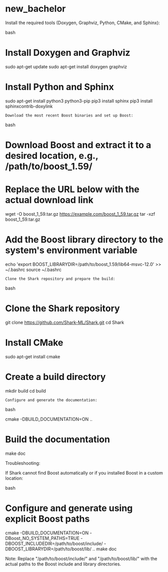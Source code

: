 # new_bachelor

Install the required tools (Doxygen, Graphviz, Python, CMake, and Sphinx):

bash

# Install Doxygen and Graphviz
sudo apt-get update
sudo apt-get install doxygen graphviz

# Install Python and Sphinx
sudo apt-get install python3 python3-pip
pip3 install sphinx
pip3 install sphinxcontrib-doxylink

    Download the most recent Boost binaries and set up Boost:

bash

# Download Boost and extract it to a desired location, e.g., /path/to/boost_1.59/
# Replace the URL below with the actual download link
wget -O boost_1_59.tar.gz https://example.com/boost_1_59.tar.gz
tar -xzf boost_1_59.tar.gz

# Add the Boost library directory to the system's environment variable
echo 'export BOOST_LIBRARYDIR=/path/to/boost_1.59/lib64-msvc-12.0' >> ~/.bashrc
source ~/.bashrc

    Clone the Shark repository and prepare the build:

bash

# Clone the Shark repository
git clone https://github.com/Shark-ML/Shark.git
cd Shark

# Install CMake
sudo apt-get install cmake

# Create a build directory
mkdir build
cd build

    Configure and generate the documentation:

bash

cmake -DBUILD_DOCUMENTATION=ON ..

# Build the documentation
make doc

Troubleshooting:

If Shark cannot find Boost automatically or if you installed Boost in a custom location:

bash

# Configure and generate using explicit Boost paths
cmake -DBUILD_DOCUMENTATION=ON -DBoost_NO_SYSTEM_PATHS=TRUE -DBOOST_INCLUDEDIR=/path/to/boost/include/ -DBOOST_LIBRARYDIR=/path/to/boost/lib/ ..
make doc

Note: Replace "/path/to/boost/include/" and "/path/to/boost/lib/" with the actual paths to the Boost include and library directories.
